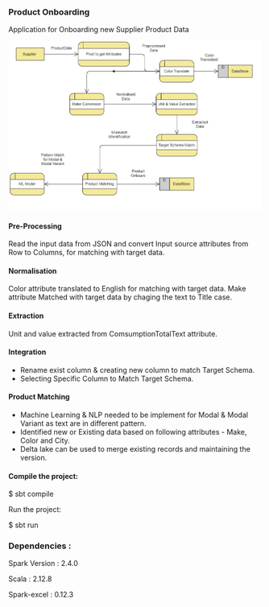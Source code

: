 ### Product Onboarding
Application for Onboarding new Supplier Product Data



![pipeline](https://github.com/Velmuruganms12/SupplierOnboarding/blob/master/Onboarding-DFD.jpg)

  #### Pre-Processing
  Read the input data from JSON and convert Input source attributes from Row to Columns, for matching with target data.
  
  
  #### Normalisation
  Color attribute translated to English for matching with target data.
  Make attribute Matched with target data by chaging the text to Title case.
  
  #### Extraction
  Unit and value extracted from ComsumptionTotalText attribute.
  
  
  #### Integration
  - Rename exist column & creating new column to match Target Schema.
  - Selecting Specific Column to Match Target Schema.
  
  #### Product Matching
  - Machine Learning & NLP needed to be implement for Modal & Modal Variant as text are in different pattern.
  - Identified new or Existing data based on following attributes - Make, Color and City.
  - Delta lake can be used to merge existing records and maintaining the version.
  


#### Compile the project:

$ sbt compile

Run the project:

$ sbt run







### Dependencies :
Spark Version : 2.4.0

Scala : 2.12.8

Spark-excel : 0.12.3

